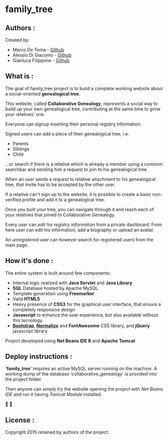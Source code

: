 family_tree
=========================================

Authors :
-------------------
Created by:

 * Marco De Toma - [Github](https://github.com/detomarco)
 * Alessio Di Giacomo - [Github](https://github.com/VFansss)
 * Gianluca Filippone - [Github](https://github.com/Gianlufil)

What is :
-------------------
The goal of family_tree project is to build a complete working
website about a social-oriented **genealogical tree**.

This website, called **Collaborative Genealogy**, represents a social way to
build up your own genealogical tree, contributing at the same time to grow
your relatives' one.

Everyone can signup inserting their personal registry information.

Signed users can add a piece of their genealogical tree, i.e.

* Parents
* Siblings
* Child

...or search if there is a relative which is already a member using a common searchbar
and sending him a request to join to his genealogical tree.

When an user sends a *request* to relative attachment to his genealogical tree,
that invite has to be accepted by the other user.

If a relative can't sign up to the website, it is possible to create a basic non-verified
profile and add it to a genealogical tree.

Once you built your tree, you can navigate through it and reach each of your relatives
that joined to Collaborative Genealogy.

Every user can *edit his registry information* from a private dashboard.
From here user can edit his information, add a biography or upload an avatar.

An *unregistered* user can however search for registered users from the main page.

How it's done :
-------------------

The entire system is built around few components:

* Internal logic realized with **Java Servlet** and **Java Library**
* **SQL** Database hosted by Apache MySQL
* Template generation using **Freemarker**
* Valid **HTML5**
* Heavy presence of **CSS3** for the graphical user interface, that ensure a completely responsive design
* **Javascript** to enhance the user experience, but also available without this tecnology
* **[Bootstrap](http://getbootstrap.com/)**, **[Normalize](https://necolas.github.io/normalize.css/)** and **FontAwesome** CSS library, and **jQuery** javascript library

Project developed using **Net Beans IDE 8** and **Apache Tomcat**

Deploy instructions :
-------------------
'**family_tree**' requires an active MySQL server running on the machine.
A working dump of the database 'collaborative_genealogy' is provided into the
project folder.

Then anyone can simply try the website opening the project with *Net Beans IDE*
and run it having *Tomcat Module* installed.

:tada: :tada:

License :
-------------------
Copyright 2015 retained by authors of the project.
